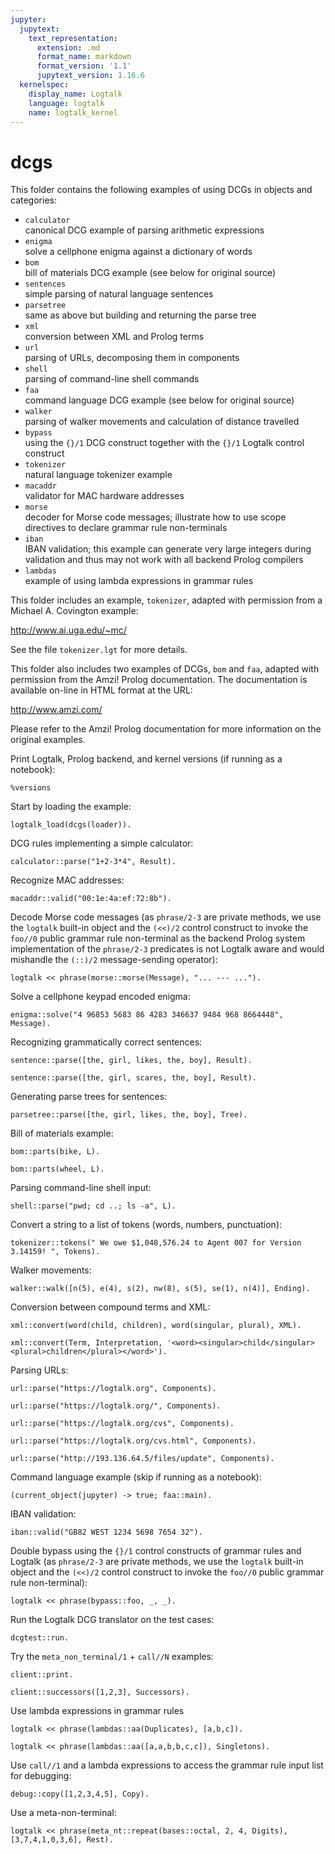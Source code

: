 ```yaml
---
jupyter:
  jupytext:
    text_representation:
      extension: .md
      format_name: markdown
      format_version: '1.1'
      jupytext_version: 1.16.6
  kernelspec:
    display_name: Logtalk
    language: logtalk
    name: logtalk_kernel
---
```


<!--
________________________________________________________________________

This file is part of Logtalk <https://logtalk.org/>  
SPDX-FileCopyrightText: 1998-2025 Paulo Moura <pmoura@logtalk.org>  
SPDX-License-Identifier: Apache-2.0

Licensed under the Apache License, Version 2.0 (the "License");
you may not use this file except in compliance with the License.
You may obtain a copy of the License at

    http://www.apache.org/licenses/LICENSE-2.0

Unless required by applicable law or agreed to in writing, software
distributed under the License is distributed on an "AS IS" BASIS,
WITHOUT WARRANTIES OR CONDITIONS OF ANY KIND, either express or implied.
See the License for the specific language governing permissions and
limitations under the License.
________________________________________________________________________
-->

# dcgs

This folder contains the following examples of using DCGs in objects and
categories:

- `calculator`  
	canonical DCG example of parsing arithmetic expressions
- `enigma`  
	solve a cellphone enigma against a dictionary of words
- `bom`  
	bill of materials DCG example (see below for original source)
- `sentences`  
	simple parsing of natural language sentences
- `parsetree`  
	same as above but building and returning the parse tree
- `xml`  
	conversion between XML and Prolog terms
- `url`  
	parsing of URLs, decomposing them in components
- `shell`  
	parsing of command-line shell commands
- `faa`  
	command language DCG example (see below for original source)
- `walker`  
	parsing of walker movements and calculation of distance
	travelled
- `bypass`  
	using the `{}/1` DCG construct together with the `{}/1` Logtalk control 
	construct
- `tokenizer`  
	natural language tokenizer example
- `macaddr`  
	validator for MAC hardware addresses
- `morse`  
	decoder for Morse code messages; illustrate how to use scope 
	directives to declare grammar rule non-terminals
- `iban`  
	IBAN validation; this example can generate very large integers during
	validation and thus may not work with all backend Prolog compilers
- `lambdas`  
	example of using lambda expressions in grammar rules

This folder includes an example, `tokenizer`, adapted with permission from 
a Michael A. Covington example:

http://www.ai.uga.edu/~mc/

See the file `tokenizer.lgt` for more details.

This folder also includes two examples of DCGs, `bom` and `faa`, adapted
with permission from the Amzi! Prolog documentation. The documentation is 
available on-line in HTML format at the URL:

http://www.amzi.com/

Please refer to the Amzi! Prolog documentation for more information on the 
original examples.

Print Logtalk, Prolog backend, and kernel versions (if running as a notebook):

```logtalk
%versions
```

Start by loading the example:

```logtalk
logtalk_load(dcgs(loader)).
```

DCG rules implementing a simple calculator:

```logtalk
calculator::parse("1+2-3*4", Result).
```

<!--
Result = -9.
-->

Recognize MAC addresses:

```logtalk
macaddr::valid("00:1e:4a:ef:72:8b").
```

<!--
true.
-->

Decode Morse code messages (as `phrase/2-3` are private methods, we use the
`logtalk` built-in object and the `(<<)/2` control construct to invoke the
`foo//0` public grammar rule non-terminal as the backend Prolog system
implementation of the `phrase/2-3` predicates is not Logtalk aware and
would mishandle the `(::)/2` message-sending operator):

```logtalk
logtalk << phrase(morse::morse(Message), "... --- ...").
```

<!--
Message = [sos].
-->

Solve a cellphone keypad encoded enigma:

```logtalk
enigma::solve("4 96853 5683 86 4283 346637 9484 968 8664448", Message).
```

<!--
Message = [i, would, love, to, have, dinner, with, you, tonight].
-->

Recognizing grammatically correct sentences:

```logtalk
sentence::parse([the, girl, likes, the, boy], Result).
```

<!--
Result = true.
-->

```logtalk
sentence::parse([the, girl, scares, the, boy], Result).
```

<!--
Result = false.
-->

Generating parse trees for sentences:

```logtalk
parsetree::parse([the, girl, likes, the, boy], Tree).
```

<!--
Tree = s(np(d(the), n(girl)), vp(v(likes), np(d(the), n(boy)))).
-->

Bill of materials example:

```logtalk
bom::parts(bike, L).
```

<!--
L = [frame, crank, pedal, pedal, chain, spokes, rim, hub, spokes, rim, hub].
-->

```logtalk
bom::parts(wheel, L).
```

<!--
L = [spokes, rim, hub].
-->

Parsing command-line shell input:

```logtalk
shell::parse("pwd; cd ..; ls -a", L).
```

<!--
L = [pwd,'cd ..','ls -a'].
-->

Convert a string to a list of tokens (words, numbers, punctuation):

```logtalk
tokenizer::tokens(" We owe $1,048,576.24 to Agent 007 for Version 3.14159! ", Tokens).
```

<!--
Tokens = [we,owe,$,1048576.24,to,agent,7,for,version,3.14159,!].
-->

Walker movements:

```logtalk
walker::walk([n(5), e(4), s(2), nw(8), s(5), se(1), n(4)], Ending).
```

<!--
Ending = -0.94974746830583223,6.9497474683058318.
-->

Conversion between compound terms and XML:

```logtalk
xml::convert(word(child, children), word(singular, plural), XML).
```

<!--
XML = '<word><singular>child</singular><plural>children</plural></word>'.
-->

```logtalk
xml::convert(Term, Interpretation, '<word><singular>child</singular><plural>children</plural></word>').
```

<!--
Term = word(child, children), Interpretation = word(singular, plural).
-->

Parsing URLs:

```logtalk
url::parse("https://logtalk.org", Components).
```

<!--
Components = [protocol(http), address([logtalk, org]), path([]), file('')].
-->

```logtalk
url::parse("https://logtalk.org/", Components).
```

<!--
Components = [protocol(http), address([logtalk, org]), path(['']), file('')].
-->

```logtalk
url::parse("https://logtalk.org/cvs", Components).
```

<!--
Components = [protocol(http), address([logtalk, org]), path([cvs]), file('')].
-->

```logtalk
url::parse("https://logtalk.org/cvs.html", Components).
```

<!--
Components = [protocol(http), address([logtalk, org]), path([]), file('cvs.html')].
-->

```logtalk
url::parse("http://193.136.64.5/files/update", Components).
```

<!--
Components = [protocol(http), address([193, 136, 64, 5]), path([files, update]), file('')].
-->

Command language example (skip if running as a notebook):

```logtalk
(current_object(jupyter) -> true; faa::main).
```

<!--
Fly Amzi! Air
enter command> list flights
aa101
aa102
aa103
enter command> book elana aa102
enter command> book tom aa102
enter command> list passengers aa102
elana
tom
enter command> exit

true.
-->

IBAN validation:

```logtalk
iban::valid("GB82 WEST 1234 5698 7654 32").
```

<!--
true.
-->

Double bypass using the `{}/1` control constructs of grammar rules and Logtalk
(as `phrase/2-3` are private methods, we use the `logtalk` built-in object and the
`(<<)/2` control construct to invoke the `foo//0` public grammar rule non-terminal):

```logtalk
logtalk << phrase(bypass::foo, _, _).
```

<!--
bar predicate called.
-->

Run the Logtalk DCG translator on the test cases:

```logtalk
dcgtest::run.
```

Try the `meta_non_terminal/1` + `call//N` examples:

```logtalk
client::print.
```

<!--
1-one
2-two
3-three
a-one
b-two
c-three

true.
-->

```logtalk
client::successors([1,2,3], Successors).
```

<!--
Successors = [2, 3, 4].
-->

Use lambda expressions in grammar rules

```logtalk
logtalk << phrase(lambdas::aa(Duplicates), [a,b,c]).
```

<!--
Duplicates = [a,a,b,b,c,c].
-->

```logtalk
logtalk << phrase(lambdas::aa([a,a,b,b,c,c]), Singletons).
```

<!--
Singletons = [a,b,c].
-->

Use `call//1` and a lambda expressions to access the grammar rule input list
for debugging:

```logtalk
debug::copy([1,2,3,4,5], Copy).
```

<!--
[1,2,3,4,5]
[2,3,4,5]
[3,4,5]
[4,5]
[5]
[]
Copy = [1, 2, 3, 4, 5].
-->

Use a meta-non-terminal:

```logtalk
logtalk << phrase(meta_nt::repeat(bases::octal, 2, 4, Digits), [3,7,4,1,0,3,6], Rest).
```

<!--
Digits = [3,7,4,1], Rest = [0,3,6].
-->
